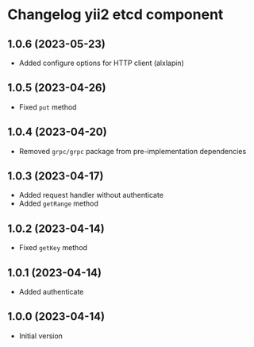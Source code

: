 # Changelog yii2 etcd component

## 1.0.6 (2023-05-23)
- Added configure options for HTTP client (alxlapin)

## 1.0.5 (2023-04-26)
- Fixed `put` method

## 1.0.4 (2023-04-20)
- Removed `grpc/grpc` package from pre-implementation dependencies

## 1.0.3 (2023-04-17)
- Added request handler without authenticate
- Added `getRange` method

## 1.0.2 (2023-04-14)
- Fixed `getKey` method

## 1.0.1 (2023-04-14)
- Added authenticate

## 1.0.0 (2023-04-14)
- Initial version
